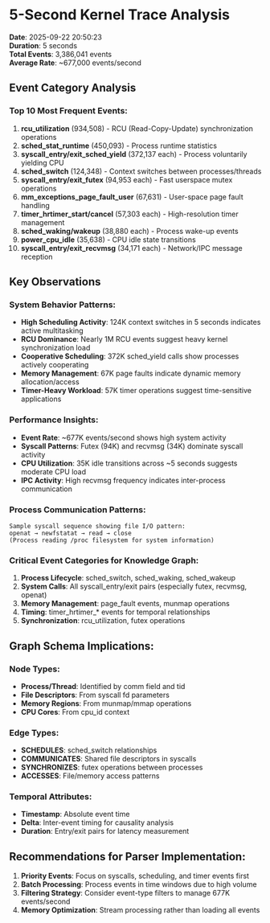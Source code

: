 # 5-Second Kernel Trace Analysis
**Date**: 2025-09-22 20:50:23  
**Duration**: 5 seconds  
**Total Events**: 3,386,041 events  
**Average Rate**: ~677,000 events/second

## Event Category Analysis

### Top 10 Most Frequent Events:
1. **rcu_utilization** (934,508) - RCU (Read-Copy-Update) synchronization operations
2. **sched_stat_runtime** (450,093) - Process runtime statistics 
3. **syscall_entry/exit_sched_yield** (372,137 each) - Process voluntarily yielding CPU
4. **sched_switch** (124,348) - Context switches between processes/threads
5. **syscall_entry/exit_futex** (94,953 each) - Fast userspace mutex operations
6. **mm_exceptions_page_fault_user** (67,631) - User-space page fault handling
7. **timer_hrtimer_start/cancel** (57,303 each) - High-resolution timer management
8. **sched_waking/wakeup** (38,880 each) - Process wake-up events
9. **power_cpu_idle** (35,638) - CPU idle state transitions
10. **syscall_entry/exit_recvmsg** (34,171 each) - Network/IPC message reception

## Key Observations

### System Behavior Patterns:
- **High Scheduling Activity**: 124K context switches in 5 seconds indicates active multitasking
- **RCU Dominance**: Nearly 1M RCU events suggest heavy kernel synchronization load
- **Cooperative Scheduling**: 372K sched_yield calls show processes actively cooperating
- **Memory Management**: 67K page faults indicate dynamic memory allocation/access
- **Timer-Heavy Workload**: 57K timer operations suggest time-sensitive applications

### Performance Insights:
- **Event Rate**: ~677K events/second shows high system activity
- **Syscall Patterns**: Futex (94K) and recvmsg (34K) dominate syscall activity
- **CPU Utilization**: 35K idle transitions across ~5 seconds suggests moderate CPU load
- **IPC Activity**: High recvmsg frequency indicates inter-process communication

### Process Communication Patterns:
```
Sample syscall sequence showing file I/O pattern:
openat → newfstatat → read → close
(Process reading /proc filesystem for system information)
```

### Critical Event Categories for Knowledge Graph:
1. **Process Lifecycle**: sched_switch, sched_waking, sched_wakeup
2. **System Calls**: All syscall_entry/exit pairs (especially futex, recvmsg, openat)
3. **Memory Management**: page_fault events, munmap operations
4. **Timing**: timer_hrtimer_* events for temporal relationships
5. **Synchronization**: rcu_utilization, futex operations

## Graph Schema Implications:

### Node Types:
- **Process/Thread**: Identified by comm field and tid
- **File Descriptors**: From syscall fd parameters
- **Memory Regions**: From munmap/mmap operations
- **CPU Cores**: From cpu_id context

### Edge Types:
- **SCHEDULES**: sched_switch relationships
- **COMMUNICATES**: Shared file descriptors in syscalls
- **SYNCHRONIZES**: futex operations between processes
- **ACCESSES**: File/memory access patterns

### Temporal Attributes:
- **Timestamp**: Absolute event time
- **Delta**: Inter-event timing for causality analysis
- **Duration**: Entry/exit pairs for latency measurement

## Recommendations for Parser Implementation:
1. **Priority Events**: Focus on syscalls, scheduling, and timer events first
2. **Batch Processing**: Process events in time windows due to high volume
3. **Filtering Strategy**: Consider event-type filters to manage 677K events/second
4. **Memory Optimization**: Stream processing rather than loading all events